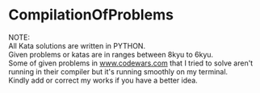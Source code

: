 # CompilationOfProblems
NOTE: <br>
All Kata solutions are written in PYTHON. <br>
Given problems or katas are in ranges between 8kyu to 6kyu. <br>
Some of given problems in www.codewars.com that I tried to solve aren't running in their compiler but it's running smoothly on my terminal. <br>
Kindly add or correct my works if you have a better idea.
